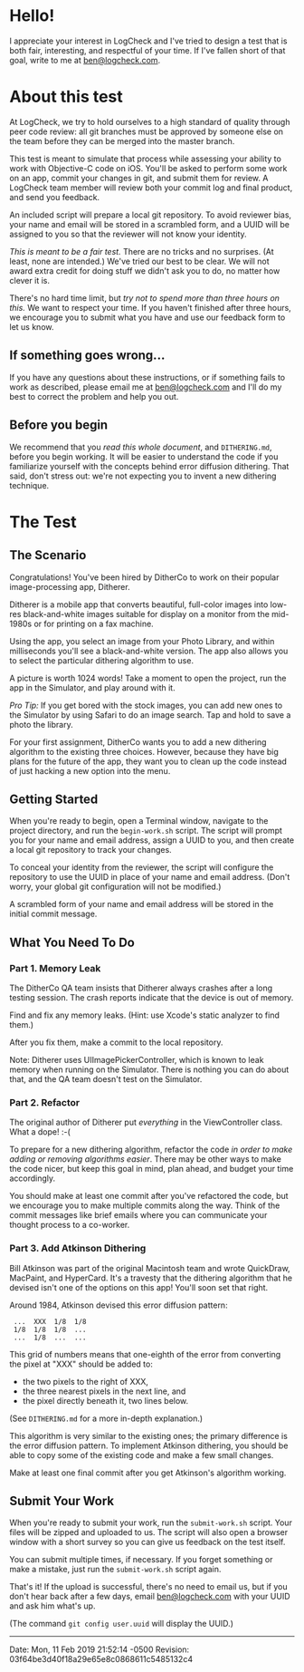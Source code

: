 # Hello!

I appreciate your interest in LogCheck and I've tried to design a test
that is both fair, interesting, and respectful of your time. If I've
fallen short of that goal, write to me at ben@logcheck.com.

# About this test

At LogCheck, we try to hold ourselves to a high standard of quality
through peer code review: all git branches must be approved by someone
else on the team before they can be merged into the master branch.

This test is meant to simulate that process while assessing your
ability to work with Objective-C code on iOS. You'll be asked to
perform some work on an app, commit your changes in git, and submit
them for review. A LogCheck team member will review both your commit
log and final product, and send you feedback.

An included script will prepare a local git repository. To avoid
reviewer bias, your name and email will be stored in a scrambled form,
and a UUID will be assigned to you so that the reviewer will not know
your identity.

*This is meant to be a fair test.* There are no tricks and no
surprises. (At least, none are intended.) We've tried our best to be
clear. We will not award extra credit for doing stuff we didn't ask
you to do, no matter how clever it is.

There's no hard time limit, but *try not to spend more than three
hours on this.* We want to respect your time. If you haven't finished
after three hours, we encourage you to submit what you have and use
our feedback form to let us know.

## If something goes wrong...

If you have any questions about these instructions, or if something
fails to work as described, please email me at ben@logcheck.com and
I'll do my best to correct the problem and help you out.

## Before you begin

We recommend that you *read this whole document*, and `DITHERING.md`,
before you begin working. It will be easier to understand the code if
you familiarize yourself with the concepts behind error diffusion
dithering. That said, don't stress out: we're not expecting you to
invent a new dithering technique.

# The Test

## The Scenario

Congratulations! You've been hired by DitherCo to work on their
popular image-processing app, Ditherer.

Ditherer is a mobile app that converts beautiful, full-color images
into low-res black-and-white images suitable for display on a monitor
from the mid-1980s or for printing on a fax machine.

Using the app, you select an image from your Photo Library, and within
milliseconds you'll see a black-and-white version. The app also allows
you to select the particular dithering algorithm to use.

A picture is worth 1024 words! Take a moment to open the project, run
the app in the Simulator, and play around with it.

*Pro Tip:* If you get bored with the stock images, you can add new
ones to the Simulator by using Safari to do an image search. Tap and
hold to save a photo the library.

For your first assignment, DitherCo wants you to add a new dithering
algorithm to the existing three choices. However, because they have
big plans for the future of the app, they want you to clean up the
code instead of just hacking a new option into the menu.

## Getting Started

When you're ready to begin, open a Terminal window, navigate to the
project directory, and run the `begin-work.sh` script. The script will
prompt you for your name and email address, assign a UUID to you, and
then create a local git repository to track your changes.

To conceal your identity from the reviewer, the script will configure
the repository to use the UUID in place of your name and email
address. (Don't worry, your global git configuration will not be
modified.)

A scrambled form of your name and email address will be stored in the
initial commit message.

## What You Need To Do

### Part 1. Memory Leak

The DitherCo QA team insists that Ditherer always crashes after a long
testing session. The crash reports indicate that the device is out of
memory.

Find and fix any memory leaks. (Hint: use Xcode's static analyzer to
find them.)

After you fix them, make a commit to the local repository.

Note: Ditherer uses UIImagePickerController, which is known to leak
memory when running on the Simulator. There is nothing you can do
about that, and the QA team doesn't test on the Simulator.

### Part 2. Refactor

The original author of Ditherer put *everything* in the ViewController
class. What a dope! :-(

To prepare for a new dithering algorithm, refactor the code *in order
to make adding or removing algorithms easier*. There may be other ways
to make the code nicer, but keep this goal in mind, plan ahead, and
budget your time accordingly.

You should make at least one commit after you've refactored the code,
but we encourage you to make multiple commits along the way. Think of
the commit messages like brief emails where you can communicate your
thought process to a co-worker.

### Part 3. Add Atkinson Dithering

Bill Atkinson was part of the original Macintosh team and wrote
QuickDraw, MacPaint, and HyperCard. It's a travesty that the dithering
algorithm that he devised isn't one of the options on this app! You'll
soon set that right.

Around 1984, Atkinson devised this error diffusion pattern:

     ...  XXX  1/8  1/8
     1/8  1/8  1/8  ...
     ...  1/8  ...  ...

This grid of numbers means that one-eighth of the error from
converting the pixel at "XXX" should be added to:

* the two pixels to the right of XXX,
* the three nearest pixels in the next line, and
* the pixel directly beneath it, two lines below.

(See `DITHERING.md` for a more in-depth explanation.)

This algorithm is very similar to the existing ones; the primary
difference is the error diffusion pattern. To implement Atkinson
dithering, you should be able to copy some of the existing code and
make a few small changes.

Make at least one final commit after you get Atkinson's algorithm
working.

## Submit Your Work

When you're ready to submit your work, run the `submit-work.sh`
script. Your files will be zipped and uploaded to us. The script will
also open a browser window with a short survey so you can give us
feedback on the test itself.

You can submit multiple times, if necessary. If you forget something
or make a mistake, just run the `submit-work.sh` script again.

That's it! If the upload is successful, there's no need to email us,
but if you don't hear back after a few days, email ben@logcheck.com
with your UUID and ask him what's up.

(The command `git config user.uuid` will display the UUID.)

---

Date: Mon, 11 Feb 2019 21:52:14 -0500
Revision: 03f64be3d40f18a29e65e8c0868611c5485132c4
